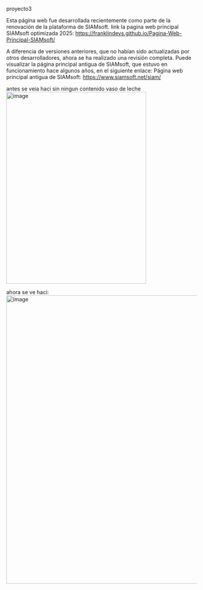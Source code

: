 proyecto3

Esta página web fue desarrollada recientemente como parte de la renovación de la plataforma de SIAMsoft. 
link la pagina web principal SIAMsoft optimizada 2025:
https://franklindevs.github.io/Pagina-Web-Principal-SIAMsoft/ 

A diferencia de versiones anteriores, 
que no habían sido actualizadas por otros desarrolladores, 
ahora se ha realizado una revisión completa. 
Puede visualizar la página principal antigua de SIAMsoft, 
que estuvo en funcionamiento hace algunos años, 
en el siguiente enlace: Página web principal antigua de SIAMsoft: https://www.siamsoft.net/siam/



antes se veia haci sin ningun contenido vaso de leche
<br>
<img width="370" height="508" alt="image" src="https://github.com/user-attachments/assets/a2ebd6ea-9998-48e3-9e47-a2c40ef356bb" />



ahora se ve haci:
<br>
<img width="1352" height="764" alt="image" src="https://github.com/user-attachments/assets/da467178-1dad-4554-a840-27328bf8a228" />






